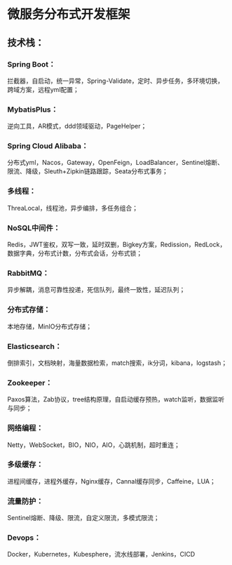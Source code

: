 # 微服务分布式开发框架
## 技术栈：
### Spring Boot：
拦截器，自启动，统一异常，Spring-Validate，定时、异步任务，多环境切换，跨域方案，远程yml配置；
### MybatisPlus：
逆向工具，AR模式，ddd领域驱动，PageHelper；
### Spring Cloud Alibaba：
分布式yml，Nacos，Gateway，OpenFeign，LoadBalancer，Sentinel熔断、限流、降级，Sleuth+Zipkin链路跟踪，Seata分布式事务；
### 多线程：
ThreaLocal，线程池，异步编排，多任务组合；
### NoSQL中间件：
Redis，JWT鉴权，双写一致，延时双删，Bigkey方案，Redission，RedLock，数据字典，分布式计数，分布式会话，分布式锁；
### RabbitMQ：
异步解耦，消息可靠性投递，死信队列，最终一致性，延迟队列；
### 分布式存储：
本地存储，MinIO分布式存储；
### Elasticsearch：
倒排索引，文档映射，海量数据检索，match搜索，ik分词，kibana，logstash；
### Zookeeper：
Paxos算法，Zab协议，tree结构原理，自启动缓存预热，watch监听，数据监听与同步；
### 网络编程：
Netty，WebSocket，BIO，NIO，AIO，心跳机制，超时重连；
### 多级缓存：
进程间缓存，进程外缓存，Nginx缓存，Cannal缓存同步，Caffeine，LUA；
### 流量防护：
Sentinel熔断、降级、限流，自定义限流，多模式限流；
### Devops：
Docker，Kubernetes，Kubesphere，流水线部署，Jenkins，CICD
